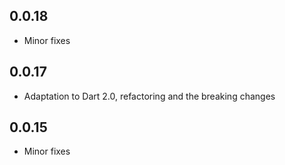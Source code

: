 ## 0.0.18

- Minor fixes

## 0.0.17

- Adaptation to Dart 2.0, refactoring and the breaking changes

## 0.0.15

- Minor fixes
